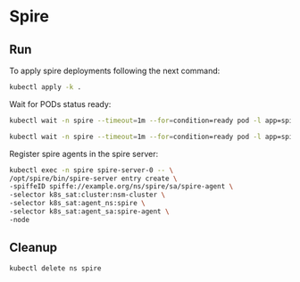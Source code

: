 # Spire

## Run

To apply spire deployments following the next command:

```bash
kubectl apply -k .
```

Wait for PODs status ready:

```bash
kubectl wait -n spire --timeout=1m --for=condition=ready pod -l app=spire-agent
```

```bash
kubectl wait -n spire --timeout=1m --for=condition=ready pod -l app=spire-server
```

Register spire agents in the spire server:
```bash
kubectl exec -n spire spire-server-0 -- \
/opt/spire/bin/spire-server entry create \
-spiffeID spiffe://example.org/ns/spire/sa/spire-agent \
-selector k8s_sat:cluster:nsm-cluster \
-selector k8s_sat:agent_ns:spire \
-selector k8s_sat:agent_sa:spire-agent \
-node
```

## Cleanup

```bash
kubectl delete ns spire
```
